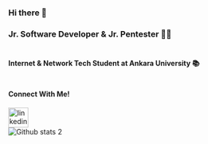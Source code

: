 ### Hi there 👋
### Jr. Software Developer & Jr. Pentester 👨‍💻
#
#### Internet & Network Tech Student at Ankara University 📚
#
#### Connect With Me!
[<img src='https://cdn.jsdelivr.net/npm/simple-icons@3.0.1/icons/linkedin.svg' alt='linkedin' height='40'>](https://www.linkedin.com/in/emindmrhn/)
<br>
![Github stats 2](https://github-readme-stats.vercel.app/api?username=emindmrhn&show_icons=true&theme=radical)
